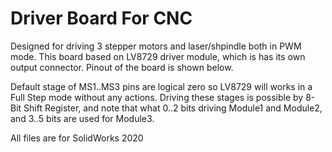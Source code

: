 # Driver Board For CNC

Designed for driving 3 stepper motors and laser/shpindle both in PWM mode.
This board based on LV8729 driver module, which is has its own output connector.
Pinout of the board is shown below.

 Default stage of MS1..MS3 pins are logical zero so LV8729 will works in a Full Step mode without any actions.
 Driving these stages is possible by 8-Bit Shift Register, and note that what 0..2 bits driving Module1 and Module2, and 3..5 bits are used for Module3.
 











All files are for SolidWorks 2020
